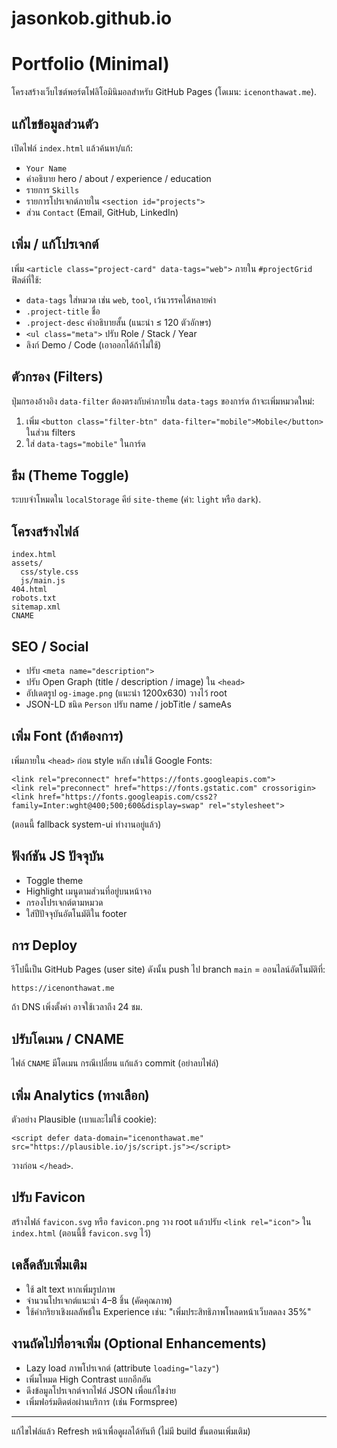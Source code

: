 # jasonkob.github.io

# Portfolio (Minimal)

โครงสร้างเว็บไซต์พอร์ตโฟลิโอมินิมอลสำหรับ GitHub Pages (โดเมน: `icenonthawat.me`).

## แก้ไขข้อมูลส่วนตัว
เปิดไฟล์ `index.html` แล้วค้นหา/แก้:
- `Your Name`
- คำอธิบาย hero / about / experience / education
- รายการ `Skills`
- รายการโปรเจกต์ภายใน `<section id="projects">`
- ส่วน `Contact` (Email, GitHub, LinkedIn)

## เพิ่ม / แก้โปรเจกต์
เพิ่ม `<article class="project-card" data-tags="web">` ภายใน `#projectGrid`
ฟิลด์ที่ใช้:
- `data-tags` ใส่หมวด เช่น `web`, `tool`, เว้นวรรคได้หลายค่า
- `.project-title` ชื่อ
- `.project-desc` คำอธิบายสั้น (แนะนำ ≤ 120 ตัวอักษร)
- `<ul class="meta">` ปรับ Role / Stack / Year
- ลิงก์ Demo / Code (เอาออกได้ถ้าไม่ใช้)

## ตัวกรอง (Filters)
ปุ่มกรองอ้างอิง `data-filter` ต้องตรงกับค่าภายใน `data-tags` ของการ์ด ถ้าจะเพิ่มหมวดใหม่:
1. เพิ่ม `<button class="filter-btn" data-filter="mobile">Mobile</button>` ในส่วน filters
2. ใส่ `data-tags="mobile"` ในการ์ด

## ธีม (Theme Toggle)
ระบบจำโหมดใน `localStorage` คีย์ `site-theme` (ค่า: `light` หรือ `dark`).

## โครงสร้างไฟล์
```
index.html
assets/
  css/style.css
  js/main.js
404.html
robots.txt
sitemap.xml
CNAME
```

## SEO / Social
- ปรับ `<meta name="description">`
- ปรับ Open Graph (title / description / image) ใน `<head>`
- อัปเดตรูป `og-image.png` (แนะนำ 1200x630) วางไว้ root
- JSON-LD ชนิด `Person` ปรับ name / jobTitle / sameAs

## เพิ่ม Font (ถ้าต้องการ)
เพิ่มภายใน `<head>` ก่อน style หลัก เช่นใช้ Google Fonts:
```
<link rel="preconnect" href="https://fonts.googleapis.com">
<link rel="preconnect" href="https://fonts.gstatic.com" crossorigin>
<link href="https://fonts.googleapis.com/css2?family=Inter:wght@400;500;600&display=swap" rel="stylesheet">
```
(ตอนนี้ fallback system-ui ทำงานอยู่แล้ว)

## ฟังก์ชัน JS ปัจจุบัน
- Toggle theme
- Highlight เมนูตามส่วนที่อยู่บนหน้าจอ
- กรองโปรเจกต์ตามหมวด
- ใส่ปีปัจจุบันอัตโนมัติใน footer

## การ Deploy
รีโปนี้เป็น GitHub Pages (user site) ดังนั้น push ไป branch `main` = ออนไลน์อัตโนมัติที่:
```
https://icenonthawat.me
```
ถ้า DNS เพิ่งตั้งค่า อาจใช้เวลาถึง 24 ชม.

## ปรับโดเมน / CNAME
ไฟล์ `CNAME` มีโดเมน กรณีเปลี่ยน แก้แล้ว commit (อย่าลบไฟล์)

## เพิ่ม Analytics (ทางเลือก)
ตัวอย่าง Plausible (เบาและไม่ใช้ cookie):
```
<script defer data-domain="icenonthawat.me" src="https://plausible.io/js/script.js"></script>
```
วางก่อน `</head>`.

## ปรับ Favicon
สร้างไฟล์ `favicon.svg` หรือ `favicon.png` วาง root แล้วปรับ `<link rel="icon">` ใน `index.html` (ตอนนี้ชี้ `favicon.svg` ไว้) 

## เคล็ดลับเพิ่มเติม
- ใช้ alt text หากเพิ่มรูปภาพ
- จำนวนโปรเจกต์แนะนำ 4–8 ชิ้น (คัดคุณภาพ)
- ใช้คำกริยาเชิงผลลัพธ์ใน Experience เช่น: "เพิ่มประสิทธิภาพโหลดหน้าเว็บลดลง 35%"

## งานถัดไปที่อาจเพิ่ม (Optional Enhancements)
- Lazy load ภาพโปรเจกต์ (attribute `loading="lazy"`)
- เพิ่มโหมด High Contrast แยกอีกอัน
- ดึงข้อมูลโปรเจกต์จากไฟล์ JSON เพื่อแก้ไขง่าย
- เพิ่มฟอร์มติดต่อผ่านบริการ (เช่น Formspree)

---
แก้ไขไฟล์แล้ว Refresh หน้าเพื่อดูผลได้ทันที (ไม่มี build ขั้นตอนเพิ่มเติม)